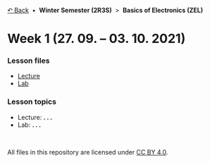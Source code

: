 [&#8630; Back](../) &nbsp;&#8226;&nbsp; **Winter Semester (2R3S)** &nbsp;>&nbsp; **Basics of Electronics (ZEL)**


# Week 1 (27. 09. – 03. 10. 2021)


### Lesson files

- [Lecture](./01__Lecture)
- [Lab](./02__Lab)


### Lesson topics

- Lecture: **. . .**
- Lab: **. . .**

<br/>

All files in this repository are licensed under [CC BY 4.0](http://creativecommons.org/licenses/by/4.0/).
